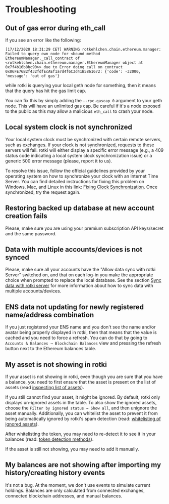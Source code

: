 # Troubleshooting

## Out of gas error during eth_call

If you see an error like the following:

```log
[17/12/2020 18:31:29 CET] WARNING rotkehlchen.chain.ethereum.manager: Failed to query own node for <bound method EthereumManager._call_contract of <rotkehlchen.chain.ethereum.manager.EthereumManager object at 0x7f4b16b8bc90>> due to Error doing call on contract 0x06FE76B2f432fdfEcAEf1a7d4f6C3d41B5861672: {'code': -32000, 'message': 'out of gas'}
```

while rotki is querying your local geth node for something, then it means that the query has hit the gas limit cap.

You can fix this by simply adding the `--rpc.gascap 0` argument to your geth node. This will have an unlimited gas cap. Be careful if it's a node exposed to the public as this may allow a malicious `eth_call` to crash your node.

## Local system clock is not synchronized

Your local system clock must be synchronized with certain remote servers, such as exchanges. If your clock is not synchronized, requests to these servers will fail. rotki will either display a specific error message (e.g., a 409 status code indicating a local system clock synchronization issue) or a generic 500 error message (please, report it to us).

To resolve this issue, follow the official guidelines provided by your operating system on how to synchronize your clock with an Internet Time Server. You can find detailed instructions for fixing this problem on Windows, Mac, and Linux in this link: [Fixing Clock Synchronization](https://github.com/tiagosiebler/awesome-crypto-examples/wiki/Timestamp-for-this-request-is-outside-of-the-recvWindow). Once synchronized, try the request again.

## Restoring backed up database at new account creation fails

Please, make sure you are using your premium subscription API keys/secret and the same password.

## Data with multiple accounts/devices is not synced

Please, make sure all your accounts have the "Allow data sync with rotki Server" switched on, and that on each log-in you make the appropriate choice when prompted to replace the local database. See the section [Sync data with rotki server](/usage-guides/#sync-data-with-rotki-server) for more information about how to sync data with multiple accounts/devices.

## ENS data not updating for newly registered name/address combination

If you just registered your ENS name and you don't see the name and/or avatar being properly displayed in rotki, then that means that the value is cached and you need to force a refresh. You can do that by going to `Accounts & Balances → Blockchain Balances` view and pressing the refresh button next to the Ethereum balances table.

## My asset is not showing in rotki

If your asset is not showing in rotki, even though you are sure that you have a balance, you need to first ensure that the asset is present on the list of assets (read [inspecting list of assets](/usage-guides/assets.html#inspecting-list-of-assets)).

If you still cannot find your asset, it might be ignored. By default, rotki only displays un-ignored assets in the table. To also show the ignored assets, choose the `Filter by ignored status → Show all`, and then unignore the asset manually. Additionally, you can whitelist the asset to prevent it from being automatically ignored by rotki's spam detection (read: [whitelisting of ignored assets](/usage-guides/assets.html#whitelisting-of-ignored-assets)).

After whitelisting the token, you may need to re-detect it to see it in your balances (read: [token detection methods](/usage-guides/assets.html#whitelisting-and-re-detecting-missing-tokens)).

If the asset is still not showing, you may need to add it manually.

## My balances are not showing after importing my history/creating history events

It's not a bug. At the moment, we don't use events to simulate current holdings. Balances are only calculated from connected exchanges, connected blockchain addresses, and manual balances.
